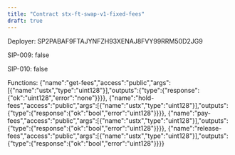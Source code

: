 ```yaml
---
title: "Contract stx-ft-swap-v1-fixed-fees"
draft: true
---
```

Deployer: SP2PABAF9FTAJYNFZH93XENAJ8FVY99RRM50D2JG9

SIP-009: false

SIP-010: false

Functions:
{"name":"get-fees","access":"public","args":[{"name":"ustx","type":"uint128"}],"outputs":{"type":{"response":{"ok":"uint128","error":"none"}}}}, {"name":"hold-fees","access":"public","args":[{"name":"ustx","type":"uint128"}],"outputs":{"type":{"response":{"ok":"bool","error":"uint128"}}}}, {"name":"pay-fees","access":"public","args":[{"name":"ustx","type":"uint128"}],"outputs":{"type":{"response":{"ok":"bool","error":"uint128"}}}}, {"name":"release-fees","access":"public","args":[{"name":"ustx","type":"uint128"}],"outputs":{"type":{"response":{"ok":"bool","error":"uint128"}}}}
